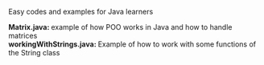 Easy codes and examples for Java learners

<b> Matrix.java: </b> example of how POO works in Java and how to handle matrices </br>
<b> workingWithStrings.java: </b> Example of how to work with some functions of the String class </br>
